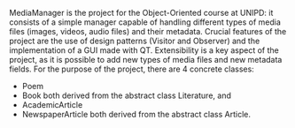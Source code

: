 MediaManager is the project for the Object-Oriented course at UNIPD:
it consists of a simple manager capable of handling different types of media files (images, videos, audio files) and their metadata.
Crucial features of the project are the use of design patterns (Visitor and Observer) and the implementation of a GUI made with QT.
Extensibility is a key aspect of the project, as it is possible to add new types of media files and new metadata fields.
For the purpose of the project, there are 4 concrete classes:
- Poem 
- Book
both derived from the abstract class Literature, and
- AcademicArticle
- NewspaperArticle
both derived from the abstract class Article.